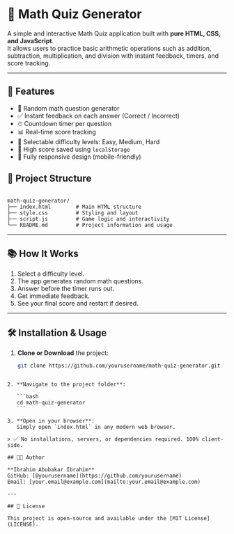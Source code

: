 # 🧮 Math Quiz Generator

A simple and interactive Math Quiz application built with **pure HTML, CSS, and JavaScript**.  
It allows users to practice basic arithmetic operations such as addition, subtraction, multiplication, and division with instant feedback, timers, and score tracking.

---

## 🚀 Features

- 🔢 Random math question generator
- ✅ Instant feedback on each answer (Correct / Incorrect)
- ⏱ Countdown timer per question
- 📊 Real-time score tracking
- 🧠 Selectable difficulty levels: Easy, Medium, Hard
- 💾 High score saved using `localStorage`
- 📱 Fully responsive design (mobile-friendly)


## 📂 Project Structure

```

math-quiz-generator/
├── index.html        # Main HTML structure
├── style.css         # Styling and layout
├── script.js         # Game logic and interactivity
└── README.md         # Project information and usage

````

---

## 📚 How It Works

1. Select a difficulty level.
2. The app generates random math questions.
3. Answer before the timer runs out.
4. Get immediate feedback.
5. See your final score and restart if desired.

---

## 🛠️ Installation & Usage

1. **Clone or Download** the project:
   ```bash
   git clone https://github.com/yourusername/math-quiz-generator.git
````

2. **Navigate to the project folder**:

   ```bash
   cd math-quiz-generator
   ```

3. **Open in your browser**:
   Simply open `index.html` in any modern web browser.

> ✅ No installations, servers, or dependencies required. 100% client-side.

## 👨‍💻 Author

**Ibrahim Abubakar Ibrahim**
GitHub: [@yourusername](https://github.com/yourusername)
Email: [your.email@example.com](mailto:your.email@example.com)

---

## 📄 License

This project is open-source and available under the [MIT License](LICENSE).

